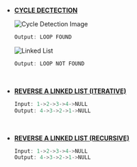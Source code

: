 * __[CYCLE DECTECTION](https://github.com/ashish25-bit/data-structure-algorithms/blob/master/Array/Common-Elements-3-Array.cpp)__
    
    ![Cycle Detection Image](https://www.geeksforgeeks.org/wp-content/uploads/2009/04/Linked-List-Loop.gif)
    ```CPP
    Output: LOOP FOUND 
    ```

    ![Linked List](https://media.geeksforgeeks.org/wp-content/cdn-uploads/gq/2013/03/Linkedlist.png)
    ```CPP
    Output: LOOP NOT FOUND 
    ```

<BR/>

* __[REVERSE A LINKED LIST (ITERATIVE)](https://github.com/ashish25-bit/data-structure-algorithms/blob/master/LinkedList/Reverse-SLL-Iterative.cpp)__
    
    ```CPP
    Input: 1->2->3->4->NULL 
    Output: 4->3->2->1->NULL
    ```
<BR/>

* __[REVERSE A LINKED LIST (RECURSIVE)](https://github.com/ashish25-bit/data-structure-algorithms/blob/master/LinkedList/Reverse-SLL-Recursive.cpp)__
    
    ```CPP
    Input: 1->2->3->4->NULL 
    Output: 4->3->2->1->NULL
    ```
<BR/>